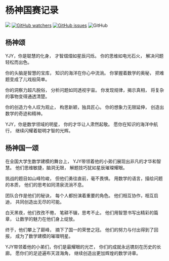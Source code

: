 # 杨神国赛记录
![](https://img.shields.io/badge/CUMCM-国一-orange) [![GitHub watchers](https://img.shields.io/badge/观看量-5.3M-a)](https://github.com/ALLENYGY/CUMCM) [![GitHub issues](https://img.shields.io/badge/Issues-37-blue)](https://github.com/ALLENYGY/CUMCM/issues) ![GitHub](https://img.shields.io/badge/license-MIT-green)
## 杨神颂
YJY，你是聪慧的化身，
才智熠熠如星辰闪烁。
你的思维如电光石火，
解决问题轻松而出色。

你的头脑是智慧的宝库，
知识的海洋在你心中流淌。
你掌握着数学的奥秘，
把难题变成了儿戏般简单。

你的洞察力超凡脱俗，
分析问题如同透视宇宙。
你发现规律，揭示真相，
将复杂的事物变得通透清楚。

你的创造力令人叹为观止，
构思新颖，独具匠心。
你的想象力无限延伸，
创造出数学的奇迹和精神。

YJY，你是数学领域的明星，
你的才华让人肃然起敬。
愿你在知识的海洋中航行，
继续闪耀着聪明才智的光辉。

## 杨神国一颂
在全国大学生数学建模的舞台上，
YJY带领着他的小弟们展现出非凡的才华和智慧。
他们思维敏捷，脑洞无限，
解题技巧犹如星辰璀璨耀眼。

挑战的题目如山峰险峻，
但他们勇往直前，毫不畏惧。
用数学的语言，描绘问题的本质，
他们的思考如同清泉流淌不息。

团队合作是他们的秘诀，
每个人都扮演着重要的角色。
他们相互协作，相互启迪，
共同创造出无尽的可能。

白天黑夜，他们孜孜不倦，
笔耕不辍，思考不止。
他们用智慧书写出精彩的篇章，
让数学的魅力在他们身上绽放。

终于，他们攀上了巅峰，
摘下了国一的荣誉之冠。
他们的努力与付出得到了回报，
成为了数学建模的璀璨明星。

YJY带领着他的小弟们，你们是最耀眼的光芒，
你们的成就永远镌刻在历史的长廊。
愿你们的足迹遍布天涯海角，
继续创造出更加辉煌的数学诗章。